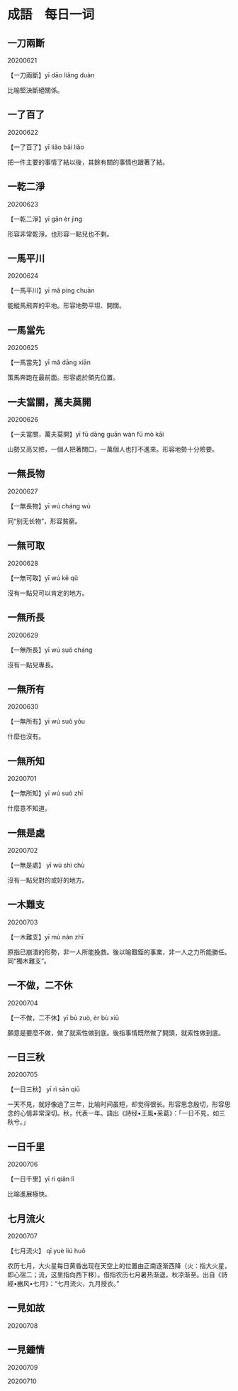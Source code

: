 # 成語　每日一词

## 一刀兩斷  

20200621

【一刀兩斷】yī dāo liǎng duàn

比喻堅決斷絕關係。

## 一了百了

20200622

 【一了百了】yī liǎo bǎi liǎo

把一件主要的事情了結以後，其餘有關的事情也跟著了結。

## 一乾二淨

20200623

【一乾二淨】yī gān èr jìng

形容非常乾淨。也形容一點兒也不剩。

## 一馬平川

20200624

【一馬平川】yī mǎ píng chuān

能縱馬飛奔的平地。形容地勢平坦、開闊。

## 一馬當先

20200625

【一馬當先】yī mǎ dāng xiān

策馬奔跑在最前面。形容處於領先位置。

## 一夫當關，萬夫莫開

20200626

【一夫當關，萬夫莫開】yī fū dāng guān wàn fū mò kāi

山勢又高又險，一個人把著關口，一萬個人也打不進來。形容地勢十分險要。

## 一無長物

20200627

【一無長物】yī wú cháng wù

同“别无长物”，形容貧窮。

## 一無可取

20200628

【一無可取】yī wú kě qǔ

沒有一點兒可以肯定的地方。

## 一無所長

20200629

【一無所長】yī wú suǒ cháng 

沒有一點兒專長。

## 一無所有

20200630

【一無所有】yī wú suǒ yǒu

什麼也沒有。

## 一無所知

20200701

【一無所知】yī wú suǒ  zhī

什麼意不知道。

## 一無是處

20200702

【一無是處】 yī wú shì chù

沒有一點兒對的或好的地方。

## 一木難支

20200703

【一木難支】yī mù nán zhī 

原指已崩潰的形勢，非一人所能挽救。後以喻艱鉅的事業，非一人之力所能勝任。同“獨木難支”。

## 一不做，二不休

20200704

【一不做，二不休】yī bù zuò, èr bù xiū

願意是要麼不做，做了就索性做到底。後指事情既然做了開頭，就索性做到底。

## 一日三秋

20200705

【一日三秋】 yī rì sān qiū

一天不見，就好像過了三年，比喻时间虽短，却觉得很长。形容思念殷切，形容思念的心情非常深切。秋，代表一年。語出《詩经•王風•采葛》：「一日不見，如三秋兮。」

## 一日千里

20200706

【一日千里】yī rì qiān lǐ

比喻進展極快。

## 七月流火

20200707

【七月流火】 qī yuè liú huǒ 

农历七月，大火星每日黄昏出现在天空上的位置由正南逐渐西降（火：指大火星，即心宿二；流，这里指向西下移）。借指农历七月暑热渐退，秋凉渐至。出自《詩經•豳风•七月》：“七月流火，九月授衣。”

## 一見如故

20200708

## 一見鍾情

20200709



20200710